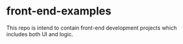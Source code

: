 # front-end-examples
This repo is intend to contain front-end development projects which includes both UI and logic.
